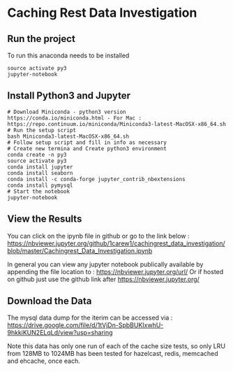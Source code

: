 # Caching Rest Data Investigation

## Run the project
To run this anaconda needs to be installed 

```
source activate py3
jupyter-notebook
```


## Install Python3 and Jupyter
```
# Download Miniconda - python3 version
https://conda.io/miniconda.html - For Mac : https://repo.continuum.io/miniconda/Miniconda3-latest-MacOSX-x86_64.sh
# Run the setup script
bash Miniconda3-latest-MacOSX-x86_64.sh
# Follow setup script and fill in info as necessary
# Create new termina and Create python3 environment
conda create -n py3
source activate py3
conda install jupyter
conda install seaborn
conda install -c conda-forge jupyter_contrib_nbextensions
conda install pymysql
# Start the notebook
jupyter-notebook
```

## View the Results
You can click on the ipynb file in github or go to the link below :
https://nbviewer.jupyter.org/github/1carew1/cachingrest_data_investigation/blob/master/Cachingrest_Data_Investigation.ipynb

In general you can view any jupyter notebook publically available by appending the file location to : https://nbviewer.jupyter.org/url/
Or if hosted on github just use the github link after https://nbviewer.jupyter.org/

## Download the Data
The mysql data dump for the iterim can be accessed via : https://drive.google.com/file/d/1tVjDn-SpbBUKIxwhU-9hkkiKUN2ELqLd/view?usp=sharing

Note this data has only one run of each of the cache size tests, so only LRU from 128MB to 1024MB has been tested for hazelcast, redis, memcached and ehcache, once each.
